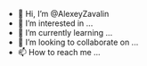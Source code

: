 - 👋 Hi, I’m @AlexeyZavalin
- 👀 I’m interested in ...
- 🌱 I’m currently learning ...
- 💞️ I’m looking to collaborate on ...
- 📫 How to reach me ...

<!---
AlexeyZavalin/AlexeyZavalin is a ✨ special ✨ repository because its `README.md` (this file) appears on your GitHub profile.
You can click the Preview link to take a look at your changes.
--->
